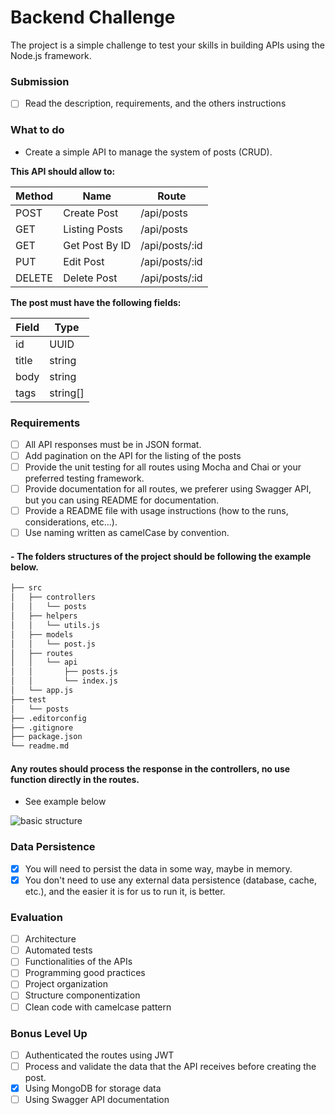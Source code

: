 # Backend Challenge

The project is a simple challenge to test your skills in building APIs using the Node.js framework.

### Submission

- [ ] Read the description, requirements, and the others instructions

### What to do

- Create a simple API to manage the system of posts (CRUD).

**This API should allow to:**

| Method | Name           | Route          |
| ------ | -------------- | -------------- |
| POST   | Create Post    | /api/posts     |
| GET    | Listing Posts  | /api/posts     |
| GET    | Get Post By ID | /api/posts/:id |
| PUT    | Edit Post      | /api/posts/:id |
| DELETE | Delete Post    | /api/posts/:id |

**The post must have the following fields:**

| Field | Type     |
| ----- | -------- |
| id    | UUID     |
| title | string   |
| body  | string   |
| tags  | string[] |

### Requirements

- [ ] All API responses must be in JSON format.
- [ ] Add pagination on the API for the listing of the posts
- [ ] Provide the unit testing for all routes using Mocha and Chai or your preferred testing framework.
- [ ] Provide documentation for all routes, we preferer using Swagger API, but you can using README for documentation.
- [ ] Provide a README file with usage instructions (how to the runs, considerations, etc...).
- [ ] Use naming written as camelCase by convention.

#### - **The folders structures of the project should be following the example below.**

```sh
├── src
│   ├── controllers
│   │   └── posts
│   ├── helpers
│   │   └── utils.js
│   ├── models
│   │   └── post.js
│   ├── routes
│   │   └── api
│   │       ├── posts.js
│   │       └── index.js
│   └── app.js
├── test
│   └── posts
├── .editorconfig
├── .gitignore
├── package.json
└── readme.md
```

#### Any routes should process the response in the controllers, no use function directly in the routes.

- See example below

![basic structure](https://i.imgur.com/lyRSYj8.png)

### Data Persistence

- [x] You will need to persist the data in some way, maybe in memory.
- [x] You don't need to use any external data persistence (database, cache, etc.), and the easier it is for us to run it, is better.

### Evaluation

- [ ] Architecture
- [ ] Automated tests
- [ ] Functionalities of the APIs
- [ ] Programming good practices
- [ ] Project organization
- [ ] Structure componentization
- [ ] Clean code with camelcase pattern

### Bonus Level Up

- [ ] Authenticated the routes using JWT
- [ ] Process and validate the data that the API receives before creating the post.
- [x] Using MongoDB for storage data
- [ ] Using Swagger API documentation
